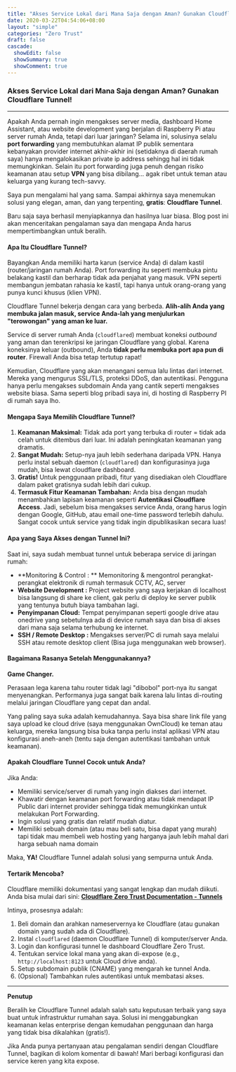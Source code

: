 ```yaml
---
title: "Akses Service Lokal dari Mana Saja dengan Aman? Gunakan Cloudflare Tunnel!"
date: 2020-03-22T04:54:06+08:00
layout: "simple"
categories: "Zero Trust"
draft: false
cascade:
  showEdit: false
  showSummary: true
  showComment: true
---
```


### **Akses Service Lokal dari Mana Saja dengan Aman? Gunakan Cloudflare Tunnel!**
----------

Apakah Anda pernah ingin mengakses server media, dashboard Home Assistant, atau website development yang berjalan di Raspberry Pi atau server rumah Anda, tetapi dari luar jaringan? Selama ini, solusinya selalu  **port forwarding**  yang membutuhkan alamat IP publik sementara kebanyakan provider internet akhir-akhir ini (setidaknya di daerah rumah saya) hanya mengalokasikan private ip address sehingg hal ini tidak memungkinkan. Selain itu port forwarding juga penuh dengan risiko keamanan atau setup  **VPN**  yang bisa dibilang... agak ribet untuk teman atau keluarga yang kurang tech-savvy.

Saya pun mengalami hal yang sama. Sampai akhirnya saya menemukan solusi yang elegan, aman, dan yang terpenting,  **gratis**:  **Cloudflare Tunnel**.

Baru saja saya berhasil menyiapkannya dan hasilnya luar biasa. Blog post ini akan menceritakan pengalaman saya dan mengapa Anda harus mempertimbangkan untuk beralih.

#### Apa Itu Cloudflare Tunnel?

Bayangkan Anda memiliki harta karun (service Anda) di dalam kastil (router/jaringan rumah Anda). Port forwarding itu seperti membuka pintu belakang kastil dan berharap tidak ada penjahat yang masuk. VPN seperti membangun jembatan rahasia ke kastil, tapi hanya untuk orang-orang yang punya kunci khusus (klien VPN).

Cloudflare Tunnel bekerja dengan cara yang berbeda.  **Alih-alih Anda yang membuka jalan masuk, service Anda-lah yang menjulurkan "terowongan" yang aman ke luar.**

Service di server rumah Anda (`cloudflared`) membuat koneksi  _outbound_  yang aman dan terenkripsi ke jaringan Cloudflare yang global. Karena koneksinya keluar (outbound), Anda  **tidak perlu membuka port apa pun di router**. Firewall Anda bisa tetap tertutup rapat!

Kemudian, Cloudflare yang akan menangani semua lalu lintas dari internet. Mereka yang mengurus SSL/TLS, proteksi DDoS, dan autentikasi. Pengguna hanya perlu mengakses subdomain Anda yang cantik seperti mengakses website biasa. Sama seperti blog pribadi saya ini, di hosting di Raspberry PI di rumah saya lho.

#### **Mengapa Saya Memilih Cloudflare Tunnel?**

1.  **Keamanan Maksimal:**  Tidak ada port yang terbuka di router = tidak ada celah untuk ditembus dari luar. Ini adalah peningkatan keamanan yang dramatis.
2.  **Sangat Mudah:**  Setup-nya jauh lebih sederhana daripada VPN. Hanya perlu instal sebuah daemon (`cloudflared`) dan konfigurasinya juga mudah, bisa lewat cloudflare dashboard.
3.  **Gratis!**  Untuk penggunaan pribadi, fitur yang disediakan oleh Cloudflare dalam paket gratisnya sudah lebih dari cukup.
4.  **Termasuk Fitur Keamanan Tambahan:**  Anda bisa dengan mudah menambahkan lapisan keamanan seperti  **Autentikasi Cloudflare Access**. Jadi, sebelum bisa mengakses service Anda, orang harus login dengan Google, GitHub, atau email one-time password terlebih dahulu. Sangat cocok untuk service yang tidak ingin dipublikasikan secara luas!

#### **Apa yang Saya Akses dengan Tunnel Ini?**

Saat ini, saya sudah membuat tunnel untuk beberapa service di jaringan rumah:

-   **Monitoring & Control : ** Memonitoring & mengontrol perangkat-perangkat elektronik di rumah termasuk CCTV, AC, server
-   **Website Development :**  Project website yang saya kerjakan di localhost bisa langsung di share ke client, gak perlu di deploy ke server publik yang tentunya butuh biaya tambahan lagi.
-   **Penyimpanan Cloud:**  Tempat penyimpanan seperti google drive atau onedrive yang sebetulnya ada di device rumah saya dan bisa di akses dari mana saja selama terhubung ke internet.
-   **SSH / Remote Desktop :**  Mengakses server/PC di rumah saya melalui SSH atau remote desktop client (Bisa juga menggunakan web browser).

#### **Bagaimana Rasanya Setelah Menggunakannya?**

**Game Changer.**

Perasaan lega karena tahu router tidak lagi "dibobol" port-nya itu sangat menyenangkan. Performanya juga sangat baik karena lalu lintas di-routing melalui jaringan Cloudflare yang cepat dan andal.

Yang paling saya suka adalah kemudahannya. Saya bisa share link file yang saya upload ke cloud drive (saya menggunakan OwnCloud)  ke teman atau keluarga, mereka langsung bisa buka tanpa perlu instal aplikasi VPN atau konfigurasi aneh-aneh (tentu saja dengan autentikasi tambahan untuk keamanan).

#### **Apakah Cloudflare Tunnel Cocok untuk Anda?**

Jika Anda:

-   Memiliki service/server di rumah yang ingin diakses dari internet.
-   Khawatir dengan keamanan port forwarding atau tidak mendapat IP Public dari internet provider sehingga tidak memungkinkan untuk melakukan Port Forwarding.
-   Ingin solusi yang gratis dan relatif mudah diatur.
-   Memiliki sebuah domain (atau mau beli satu, bisa dapat yang murah) tapi tidak mau membeli web hosting yang harganya jauh lebih mahal dari harga sebuah nama domain

Maka,  **YA!**  Cloudflare Tunnel adalah solusi yang sempurna untuk Anda.

#### **Tertarik Mencoba?**

Cloudflare memiliki dokumentasi yang sangat lengkap dan mudah diikuti. Anda bisa mulai dari sini:
[**Cloudflare Zero Trust Documentation - Tunnels**](https://developers.cloudflare.com/cloudflare-one/connections/connect-networks/)

Intinya, prosesnya adalah:

1.  Beli domain dan arahkan nameservernya ke Cloudflare (atau gunakan domain yang sudah ada di Cloudflare).
2.  Instal  `cloudflared`  (daemon Cloudflare Tunnel) di komputer/server Anda.
3.  Login dan konfigurasi tunnel le dashboard Cloudflare Zero Trust.
4.  Tentukan service lokal mana yang akan di-expose (e.g.,  `http://localhost:8123`  untuk Cloud drive anda).
5.  Setup subdomain publik (CNAME) yang mengarah ke tunnel Anda.
6.  (Opsional) Tambahkan rules autentikasi untuk membatasi akses.

----------

**Penutup**

Beralih ke Cloudflare Tunnel adalah salah satu keputusan terbaik yang saya buat untuk infrastruktur rumahan saya. Solusi ini menggabungkan keamanan kelas enterprise dengan kemudahan penggunaan dan harga yang tidak bisa dikalahkan (gratis!).

Jika Anda punya pertanyaan atau pengalaman sendiri dengan Cloudflare Tunnel, bagikan di kolom komentar di bawah! Mari berbagi konfigurasi dan service keren yang kita expose.
